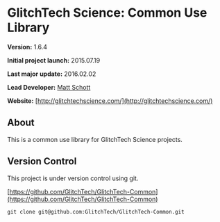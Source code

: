 GlitchTech Science: Common Use Library
======================================

**Version:** 1.6.4

**Initial project launch:** 2015.07.19

**Last major update:** 2016.02.02

**Lead Developer:** [Matt Schott](glitchtechscience@gmail.com)

**Website:** [http://glitchtechscience.com/](http://glitchtechscience.com/)

About
-----

This is a common use library for GlitchTech Science projects.

Version Control
---------------

This project is under version control using git.

[https://github.com/GlitchTech/GlitchTech-Common](https://github.com/GlitchTech/GlitchTech-Common)

`git clone git@github.com:GlitchTech/GlitchTech-Common.git`
